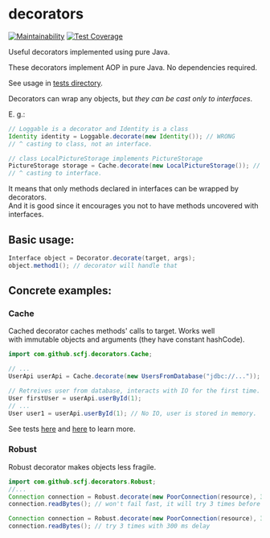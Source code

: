 # decorators

[![Maintainability](https://api.codeclimate.com/v1/badges/9fb214597ec1169e9513/maintainability)](https://codeclimate.com/github/scfj/decorators/maintainability)
[![Test Coverage](https://api.codeclimate.com/v1/badges/9fb214597ec1169e9513/test_coverage)](https://codeclimate.com/github/scfj/decorators/test_coverage)

Useful decorators implemented using pure Java.

These decorators implement AOP in pure Java. No dependencies required.

See usage in [tests directory](src/test/java/com/github/scfj/decorators).

Decorators can wrap any objects, but *they can be cast only to interfaces*.

E. g.:

```java
// Loggable is a decorator and Identity is a class
Identity identity = Loggable.decorate(new Identity()); // WRONG
// ^ casting to class, not an interface.

// class LocalPictureStorage implements PictureStorage
PictureStorage storage = Cache.decorate(new LocalPictureStorage()); // OK
// ^ casting to interface.
```

It means that only methods declared in interfaces can be wrapped by decorators.\
And it is good since it encourages you not to have methods uncovered with interfaces.

## Basic usage:
```java
Interface object = Decorator.decorate(target, args);
object.method1(); // decorator will handle that
```

## Concrete examples:
### Cache
Cached decorator caches methods' calls to target. Works well\
with immutable objects and arguments (they have constant hashCode).
```java
import com.github.scfj.decorators.Cache;

// ...
UserApi userApi = Cache.decorate(new UsersFromDatabase("jdbc://..."));

// Retreives user from database, interacts with IO for the first time.
User firstUser = userApi.userById(1);
// ...
User user1 = userApi.userById(1); // No IO, user is stored in memory.
```

See tests [here](src/test/java/com/github/scfj/decorators/cache/CacheTest.java)
and [here](src/test/java/com/github/scfj/decorators/cache/CacheWithParamsTest.java)
to learn more.

### Robust
Robust decorator makes objects less fragile.
```java
import com.github.scfj.decorators.Robust;
//...
Connection connection = Robust.decorate(new PoorConnection(resource), 3);
connection.readBytes(); // won't fail fast, it will try 3 times before throwing exception

Connection connection = Robust.decorate(new PoorConnection(resource), 3, 300);
connection.readBytes(); // try 3 times with 300 ms delay
```
